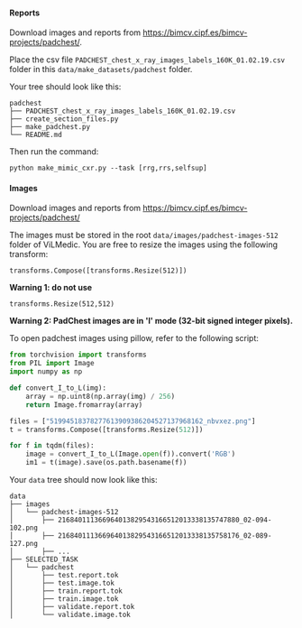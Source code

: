 
#### Reports
Download images and reports from https://bimcv.cipf.es/bimcv-projects/padchest/.

Place the csv file `PADCHEST_chest_x_ray_images_labels_160K_01.02.19.csv` folder in this 
`data/make_datasets/padchest` folder. 

Your tree should look like this:

``` 
padchest
├── PADCHEST_chest_x_ray_images_labels_160K_01.02.19.csv
├── create_section_files.py
├── make_padchest.py
└── README.md
```

Then run the command:

```
python make_mimic_cxr.py --task [rrg,rrs,selfsup]
```

#### Images
Download images and reports from https://bimcv.cipf.es/bimcv-projects/padchest/

The images must be stored in the root `data/images/padchest-images-512` folder of ViLMedic. 
You are free to resize the images using the following transform:
``` 
transforms.Compose([transforms.Resize(512)])        
```

**Warning 1: do not use**
```
transforms.Resize(512,512)
```

**Warning 2: PadChest images are in 'I' mode (32-bit signed integer pixels).**

To open padchest images using pillow, refer to the following script:


```python
from torchvision import transforms
from PIL import Image
import numpy as np

def convert_I_to_L(img):
    array = np.uint8(np.array(img) / 256)
    return Image.fromarray(array)

files = ["51994518378277613909386204527137968162_nbvxez.png"]
t = transforms.Compose([transforms.Resize(512)])

for f in tqdm(files):
    image = convert_I_to_L(Image.open(f)).convert('RGB')
    im1 = t(image).save(os.path.basename(f))
```

Your `data` tree should now look like this:

```
data
├── images
│   └── padchest-images-512
│       ├── 216840111366964013829543166512013338135747880_02-094-102.png
│       ├── 216840111366964013829543166512013338135758176_02-089-127.png
│       ├── ...
├── SELECTED_TASK
│   └── padchest
│       ├── test.report.tok
│       ├── test.image.tok
│       ├── train.report.tok
│       ├── train.image.tok
│       ├── validate.report.tok
│       └── validate.image.tok
```

